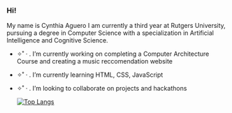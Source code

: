 ### Hi!

My name is Cynthia Aguero I am currently a third year at Rutgers University, pursuing a degree in Computer Science with a specialization in Artificial Intelligence and Cognitive Science.

- ✧˚ · . I’m currently working on completing a Computer Architecture Course and creating a music reccomendation website
- ✧˚ · . I’m currently learning HTML, CSS, JavaScript
- ✧˚ · . I’m looking to collaborate on projects and hackathons

     [![Top Langs](https://github-readme-stats.vercel.app/api/top-langs/?username=cynthiaaguero&layout=compact&theme=dracula)](https://github.com/anuraghazra/github-readme-stats) 
